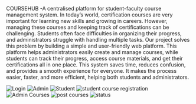 COURSEHUB
           -A centralised platform for student-faculty course management system.
In today’s world, certification courses are very important for learning new skills and growing in careers. However, managing these courses and keeping track of certifications can be challenging. Students often face difficulties in organizing their progress, and administrators struggle with handling multiple tasks.
Our project solves this problem by building a simple and user-friendly web platform. This platform helps administrators easily create and manage courses, while students can track their progress, access course materials, and get their certifications all in one place.
This system saves time, reduces confusion, and provides a smooth experience for everyone. It makes the process easier, faster, and more efficient, helping both students and administrators.

![Login](https://github.com/user-attachments/assets/a2bbf5e0-b93b-4ff3-bb34-e215d7989b4f)
![Admin](https://github.com/user-attachments/assets/c491038f-b0af-4b4c-9cdf-efcaa0e0a10e)
![Student](https://github.com/user-attachments/assets/0acd6f29-7d86-4236-be8f-7e2b0bc4dcd7)
![student course registration](https://github.com/user-attachments/assets/f100c156-6860-45b3-9322-55c82f9b3a6a)
![Admin Courses](https://github.com/user-attachments/assets/057dd791-ac10-4d60-b82e-d5db7582ebb7)
![post courses](https://github.com/user-attachments/assets/be297c34-7491-46f7-8852-85194e5b3e0d)
![status](https://github.com/user-attachments/assets/a91e63ad-3482-433b-a7f3-6514fb56844e)
